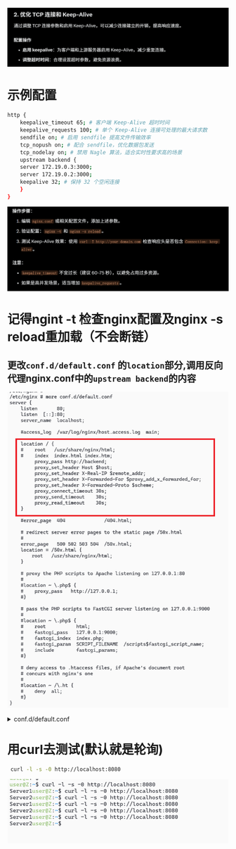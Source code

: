 ![alt text](<README_Images/2-优化 TCP 连接和 Keep-Alive/image.png>)

# 示例配置
```sh
http {
    keepalive_timeout 65; # 客户端 Keep-Alive 超时时间
    keepalive_requests 100; # 单个 Keep-Alive 连接可处理的最大请求数
    sendfile on; # 启用 sendfile 提高文件传输效率
    tcp_nopush on; # 配合 sendfile，优化数据包发送
    tcp_nodelay on; # 禁用 Nagle 算法，适合实时性要求高的场景
    upstream backend {
    server 172.19.0.3:3000;
    server 172.19.0.2:3000;
    keepalive 32; # 保持 32 个空闲连接
    }
}
```


![alt text](<README_Images/2-优化 TCP 连接和 Keep-Alive/image-1.png>)


# 记得ngint -t 检查nginx配置及nginx -s reload重加载（不会断链）


## 更改`conf.d/default.conf` 的`location`部分,调用反向代理nginx.conf中的`upstream backend`的内容

![alt text](<README_Images/2-优化 TCP 连接和 Keep-Alive/image-3.png>)

<details>
<summary>conf.d/default.conf</summary>

```sh
server {
    listen       80;
    listen  [::]:80;
    server_name  localhost;

    #access_log  /var/log/nginx/host.access.log  main;

    location / {
    #    root   /usr/share/nginx/html;
    #    index  index.html index.htm;
         proxy_pass http://backend;
         proxy_set_header Host $host;
         proxy_set_header X-Real-IP $remote_addr;
         proxy_set_header X-Forwarded-For $proxy_add_x_forwarded_for;
         proxy_set_header X-Forwarded-Proto $scheme;
         proxy_connect_timeout 30s;
         proxy_send_timeout    30s;
         proxy_read_timeout    30s;
    }

    #error_page  404              /404.html;

    # redirect server error pages to the static page /50x.html
    #
    error_page   500 502 503 504  /50x.html;
    location = /50x.html {
        root   /usr/share/nginx/html;
    }

    # proxy the PHP scripts to Apache listening on 127.0.0.1:80
    #
    #location ~ \.php$ {
    #    proxy_pass   http://127.0.0.1;
    #}

    # pass the PHP scripts to FastCGI server listening on 127.0.0.1:9000
    #
    #location ~ \.php$ {
    #    root           html;
    #    fastcgi_pass   127.0.0.1:9000;
    #    fastcgi_index  index.php;
    #    fastcgi_param  SCRIPT_FILENAME  /scripts$fastcgi_script_name;
    #    include        fastcgi_params;
    #}

    # deny access to .htaccess files, if Apache's document root
    # concurs with nginx's one
    #
    #location ~ /\.ht {
    #    deny  all;
    #}
}
```

</details>

# 用curl去测试(默认就是轮询)
```sh
 curl -l -s -0 http://localhost:8080
```
![alt text](<README_Images/2-优化 TCP 连接和 Keep-Alive/image-4.png>)